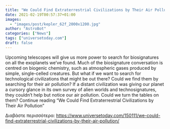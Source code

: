 ```yaml
---
title: "We Could Find Extraterrestrial Civilizations by Their Air Pollution"
date: 2021-02-19T00:57:37+01:00
images:
  - "images/post/kepler_62f_2000x1200.jpg"
author: "AstroBot"
categories: ["News"]
tags: ["universetoday.com"]
draft: false
---
```


Upcoming telescopes will give us more power to search for biosignatures on all the exoplanets we’ve found. Much of the biosignature conversation is centred on biogenic chemistry, such as atmospheric gases produced by simple, single-celled creatures. But what if we want to search for technological civilizations that might be out there? Could we find them by searching for their air pollution? If a distant civilization was giving our planet a cursory glance in its own survey of alien worlds and technosignatures, they couldn’t help but notice our air pollution. Could we turn the tables on them?  Continue reading “We Could Find Extraterrestrial Civilizations by Their Air Pollution” 

Διαβάστε περισσότερα: https://www.universetoday.com/150111/we-could-find-extraterrestrial-civilizations-by-their-air-pollution/
